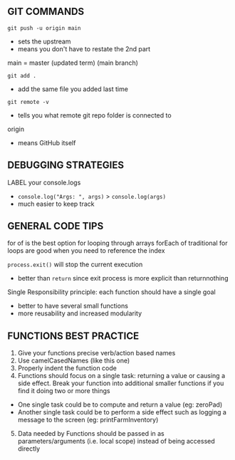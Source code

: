 ## GIT COMMANDS

```git push -u origin main```
- sets the upstream
- means you don't have to restate the 2nd part

main = master (updated term) (main branch)

```git add . ```
- add the same file you added last time

```git remote -v``` 
- tells you what remote git repo folder is connected to

origin 
- means GitHub itself

## DEBUGGING STRATEGIES

LABEL your console.logs
- ```console.log("Args: ", args)``` > ```console.log(args)```
- much easier to keep track

## GENERAL CODE TIPS

for of is the best option for looping through arrays
forEach of traditional for loops are good when you need to reference the index

```process.exit()``` will stop the current execution
- better than ```return``` since exit process is more explicit than returnnothing

Single Responsibility principle: each function should have a single goal
- better to have several small functions
- more reusability and increased modularity 

## FUNCTIONS BEST PRACTICE

1. Give your functions precise verb/action based names
2. Use camelCasedNames (like this one)
3. Properly indent the function code
4. Functions should focus on a single task: returning a value or causing a side effect. Break your function into additional smaller functions if you find it doing two or more things
  - One single task could be to compute and return a value (eg: zeroPad)
  - Another single task could be to perform a side effect such as logging a message to the screen (eg: printFarmInventory)
5. Data needed by Functions should be passed in as parameters/arguments (i.e. local scope) instead of being accessed directly